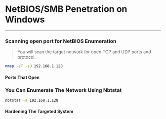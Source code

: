 # NetBIOS/SMB Penetration on Windows

---

### Scanning open port for NetBIOS Enumeration

> You will scan the target network for open TCP and UDP ports and protocol.

```bash
nmap -sT -sU 192.168.1.128
```

#### Ports That Open

### 

### You Can Enumerate The Network Using Nbtstat

```bash
nbtstat -a 192.168.1.128
```



#### Hardening The Targeted System




